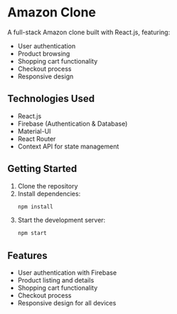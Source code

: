 # Amazon Clone

A full-stack Amazon clone built with React.js, featuring:

- User authentication
- Product browsing
- Shopping cart functionality
- Checkout process
- Responsive design

## Technologies Used

- React.js
- Firebase (Authentication & Database)
- Material-UI
- React Router
- Context API for state management

## Getting Started

1. Clone the repository
2. Install dependencies:
   ```bash
   npm install
   ```
3. Start the development server:
   ```bash
   npm start
   ```

## Features

- User authentication with Firebase
- Product listing and details
- Shopping cart functionality
- Checkout process
- Responsive design for all devices

